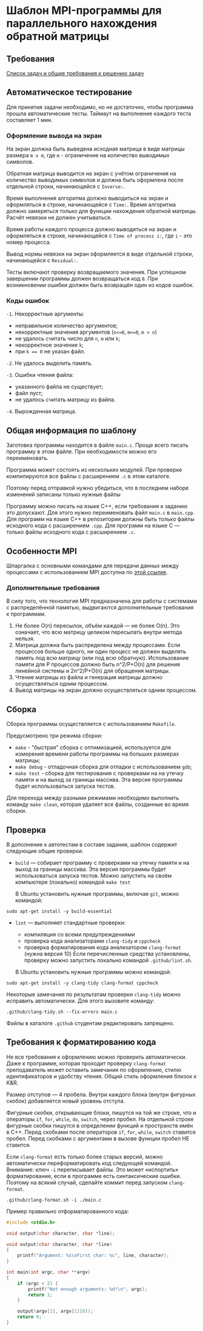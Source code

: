 # Шаблон MPI-программы для параллельного нахождения обратной матрицы

## Требования

[Список задач и общие требования к решению задач](https://zenderro.github.io/programming-semester-5/presentations/LinearSystemsTasks.pdf)

## Автоматическое тестирование

Для принятия задачи необходимо, но не достаточно, чтобы программа прошла автоматические тесты. Таймаут на выполнение каждого теста составляет 1 мин.

### Оформление вывода на экран

На экран должна быть выведена исходная матрица в виде матрицы размера `m x m`, где `m` - ограничение на количество выводимых символов.

Обратная матрица выводится на экран с учётом ограничения на количество выводимых символов и должна быть оформлена после отдельной строки, начинающейся с `Inverse:`.

Время выполнения алгоритма должно выводиться на экран и оформляться в строке, начинающейся с `Time:`. Время алгоритма должно замеряться только для функции нахождения обратной матрицы. Расчёт невязки не должен учитываться.

Время работы каждого процесса должно выводиться на экран и оформляться в строке, начинающейся с `Time of process i:`, где `i` - это номер процесса.

Вывод нормы невязки на экран оформляется в виде отдельной строки, начинающейся с `Residual:`.

Тесты включают проверку возвращаемого значения. При успешном завершении программы должен возвращаться код `0`. При возникновении ошибки должен быть возвращён один из кодов ошибок.

### Коды ошибок

`-1`. Некорректные аргументы:

   - неправильное количество аргументов;
   - некорректные значения аргументов (`n<=0`, `m<=0`, `m > n`)
   - не удалось считать число для `n`, `m` или `k`;
   - некорректное значение `k`;
   - при `k == 0` не указан файл.

`-2`. Не удалось выделить память.

`-3`. Ошибки чтения файла:

   - указанного файла не существует;
   - файл пуст;
   - не удалось считать матрицу из файла.

`-4`. Вырожденная матрица.

## Общая информация по шаблону

Заготовка программы находится в файле `main.c`.
Проще всего писать программу в этом файле. При необходимости можно его переименовать.

Программа может состоять из нескольких модулей.
При проверке компилируются все файлы с расширением `.c` в этом каталоге.

Поэтому перед отправкой нужно убедиться, что в последнем наборе изменений
записаны только нужные файлы

Программу можно писать на языке C++, если требования к заданию это допускают. Для этого нужно переименовать файл `main.c` в `main.cpp`. Для программ на языке C++ в репозитории должны быть только файлы исходного кода с расширением `.cpp`. Для программ на языке C — только файлы исходного кода с расширением `.c`.

## Особенности MPI

Шпаргалка с основными командами для передачи данных между процессами с использованием MPI доступна по [этой ссылке](https://zenderro.github.io/programming-semester-6/MPI-cheatsheet).

### Дополнительные требования

В силу того, что технология MPI предназначена для работы с системами с распределённой памятью, выдвигаются дополнительные требования к программам.

1. Не более O(n) пересылок, объём каждой — не более O(n). Это означает, что всю матрицу целиком пересылать внутри метода нельзя.
2. Матрица должна быть распределена между процессами. Если процессов больше одного, ни один процесс не должен выделять память под всю матрицу (или под всю обратную). Использование памяти для P процессов должно быть n^2/P+O(n) для решения линейной системы и 2n^2/P+O(n) для обращения матрицы.
3. Чтение матрицы из файла и генерация матрицы должно осуществляться одним процессом.
4. Вывод матрицы на экран должно осуществляться одним процессом.

## Сборка

Сборка программы осуществляется с использованием `Makefile`.

Предусмотрено три режима сборки:

- `make` - "быстрая" сборка с оптимизацией, используется для измерения времени работы программы на больших размерах матрицы;
- `make debug` - отладочная сборка для отладки с использованием `gdb`;
- `make test` - сборка для тестирования с проверками на на утечку памяти и на выход за границы массива.  Эта версия программы будет использоваться запуска тестов.

Для перехода между разными режимами необходимо выполнить команду `make clean`, которая удаляет все файлы, созданные во время сборки.

## Проверка

В дополнение к автотестам в составе задания, шаблон содержит следующие общие проверки:

- `build` — собирает программу
    с проверками на утечку памяти и на выход за границы массива.
    Эта версия программы будет использоваться запуска тестов.
    Можно запустить на своём компьютере (локально) командой `make test`

    В Ubuntu установить нужные программы, включая `git`, можно командой:

```
sudo apt-get install -y build-essential
```

- `lint` — выполняет стандартные проверки:
    - компиляция со всеми предупреждениями
    - проверка кода анализаторами `clang-tidy` и `cppcheck`
    - проверка форматирования кода анализатором `clang-format` (нужна версия 10)
    Если перечисленные средства установлены,
    проверку можно запустить локально командой `.github/lint.sh`.

    В Ubuntu установить нужные программы можно командой:

```
sudo apt-get install -y clang-tidy clang-format cppcheck
```

Некоторые замечания по результатам проверки `clang-tidy` можно исправить автоматически.
Для этого вызовите команду:

```
.github/clang-tidy.sh --fix-errors main.c
```

Файлы в каталоге `.github` студентам редактировать запрещено.

## Требования к форматированию кода

Не все требования к оформлению можно проверить автоматически.
Даже к программе, которая проходит проверку `clang-format` преподаватель может оставить замечания по оформлению, стилю идентификаторов и удобству чтения.
Общий стиль оформления близок к K&R.

Размер отступов — 4 пробела. Внутри каждого блока (внутри фигурных скобок) добавляется новый уровень отступа.

Фигурные скобки, открывающие блоки, пишутся на той же строке, что и операторы `if`, `for`, `while`, `do`, `switch`, через пробел.
На отдельной строке фигурные скобки пишутся в определении функций и пространств имён в C++.
Перед скобками после операторов `if`, `for`, `while`, `switch` ставится пробел.
Перед скобками с аргументами в вызове функции пробел НЕ ставится.

Если `clang-format` есть только более старых версий,
можно автоматически переформатировать код следующей командой.
Внимание: ключ `-i` переписывает файлы. Это может «испортить» форматирование, если в программе есть синтаксические ошибки.
Поэтому на всякий случай, сделайте коммит перед запуском `clang-format`.

```
.github/clang-format.sh -i ./main.c
```

Пример правильно отформатированного кода:

```c
#include <stdio.h>

void output(char character, char *line);

void output(char character, char *line)
{
    printf("Argument: %s\nFirst char: %c", line, character);
}

int main(int argc, char **argv)
{
    if (argc < 2) {
        printf("Not enough arguments: %d!\n", argc);
        return 1;
    }

    output(argv[1], argv[1][0]);
    return 0;
}
```
